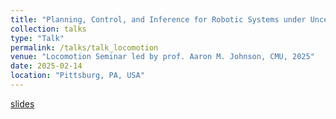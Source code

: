 ```yaml
---
title: "Planning, Control, and Inference for Robotic Systems under Uncertainties"
collection: talks
type: "Talk"
permalink: /talks/talk_locomotion
venue: "Locomotion Seminar led by prof. Aaron M. Johnson, CMU, 2025"
date: 2025-02-14
location: "Pittsburg, PA, USA"
---
```


[slides](https://hzyu17.github.io/hongzheyu.github.io/files/0214_locomotion_seminar_slides.pdf)